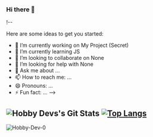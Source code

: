 ### Hi there 👋

!--


Here are some ideas to get you started:

- 🔭 I’m currently working on My Project (Secret)
- 🌱 I’m currently learning JS
- 👯 I’m looking to collaborate on None
- 🤔 I’m looking for help with None
- 💬 Ask me about ...
- 📫 How to reach me: ...
- 😄 Pronouns: ...
- ⚡ Fun fact: ...
-->


![Hobby Devs's Git Stats](https://github-readme-stats.vercel.app/api?username=Hobby-Dev-0&include_all_commits=true&count_private=true&theme=tokyonight)
[![Top Langs](https://github-readme-stats.vercel.app/api/top-langs/?username=Hobby-Dev-0&layout=compact&theme=radical)](https://github.com/Hobby-Dev-0)
---
<p><img align="center" src="https://github-readme-stats.vercel.app/api/top-langs?username=Hobby-Dev-0&show_icons=true&locale=en&langs_count=15&theme=tokyonight" alt="Hobby-Dev-0 " /></p>
